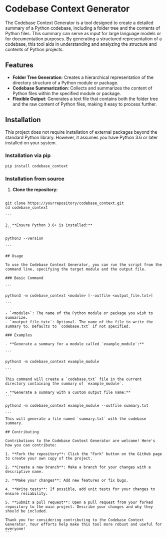 # Codebase Context Generator

The Codebase Context Generator is a tool designed to create a detailed summary of a Python codebase, including a folder tree and the contents of Python files. This summary can serve as input for large language models or for documentation purposes. By generating a structured representation of a codebase, this tool aids in understanding and analyzing the structure and contents of Python projects.

## Features

- **Folder Tree Generation**: Creates a hierarchical representation of the directory structure of a Python module or package.
- **Codebase Summarization**: Collects and summarizes the content of Python files within the specified module or package.
- **Flexible Output**: Generates a text file that contains both the folder tree and the raw content of Python files, making it easy to process further.

## Installation

This project does not require installation of external packages beyond the standard Python library. However, it assumes you have Python 3.6 or later installed on your system.

### Installation via pip

```
pip install codebase_context
```

### Installation from source

1. **Clone the repository:**

````

git clone https://yourrepository/codebase_context.git
cd codebase_context

```

2. **Ensure Python 3.6+ is installed:**
```

python3 --version

```

## Usage

To use the Codebase Context Generator, you can run the script from the command line, specifying the target module and the output file.

### Basic Command

```

python3 -m codebase_context <module> [--outfile <output_file.txt>]

```

- `<module>`: The name of the Python module or package you wish to summarize.
- `<output_file.txt>`: Optional. The name of the file to write the summary to. Defaults to `codebase.txt` if not specified.

### Examples

- **Generate a summary for a module called `example_module`:**

```

python3 -m codebase_context example_module

```

This command will create a `codebase.txt` file in the current directory containing the summary of `example_module`.

- **Generate a summary with a custom output file name:**
```

python3 -m codebase_context example_module --outfile summary.txt

```
This will generate a file named `summary.txt` with the codebase summary.

## Contributing

Contributions to the Codebase Context Generator are welcome! Here's how you can contribute:

1. **Fork the repository**: Click the "Fork" button on the GitHub page to create your own copy of the project.

2. **Create a new branch**: Make a branch for your changes with a descriptive name.

3. **Make your changes**: Add new features or fix bugs.

4. **Write tests**: If possible, add unit tests for your changes to ensure reliability.

5. **Submit a pull request**: Open a pull request from your forked repository to the main project. Describe your changes and why they should be included.

Thank you for considering contributing to the Codebase Context Generator. Your efforts help make this tool more robust and useful for everyone!
```
````
